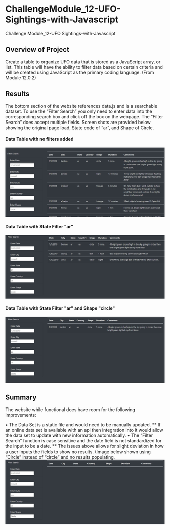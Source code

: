 # ChallengeModule_12-UFO-Sightings-with-Javascript

Challenge Module_12-UFO Sightings-with-Javascript

## Overview of Project

Create a table to organize UFO data that is stored as a JavaScript array, or list. This table will have the ability to filter data based on certain criteria and will be created using JavaScript as the primary coding language. (From Module 12.0.2)

## Results

The bottom section of the website references data.js and is a searchable dataset.  To use the “Filter Search” you only need to enter data into the corresponding search box and click off the box on the webpage.  The “Filter Search” does accept multiple fields.  Screen shots are provided below showing the original page load, State code of “ar”, and Shape of Circle.

#### Data Table with no filters added

![img](./static/images/FilterSearchBlank.jpg)

#### Data Table with State Filter "ar"

![img](./static/images/FilterSearchAR.jpg)

#### Data Table with State Filter "ar" and Shape "circle"

![img](./static/images/FilterSearchARCircle.jpg)


## Summary


The website while functional does have room for the following improvements:

•	The Data Set is a static file and would need to be manually updated.
** If an online data set is available with an api then integration into it would allow the data set to update with new information automatically.
•	The “Filter Search” function is case sensitive and the date field is not standardized for the input to be a date.
** The issues above allows for slight deviation in how a user inputs the fields to show no results. (Image below shown using “Circle” instead of “circle” and no results populating.
![img](./static/images/FilterSearchCapCircle.jpg)
